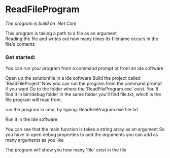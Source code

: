 # ReadFileProgram

_The program is build on .Net Core_

This program is taking a path to a file as an argument  
Reading the file and writes out how many times its filename occurs in the file's contents  

### Get started: 

You can run your program from a command prompt or from an ide software

Open up the solutionfile in a ide software
Build the project called 'ReadFileProject'
Now you can run the program from the command prompt if you want
Go to the folder where the 'ReadFileProgram.exe' exist. You'll find it in bin/debug folder
In the same folder you'll find file.txt, which is the file program will read from.

run the program in cmd, by typing: ReadFileProgram.exe file.txt

Run it in the Ide software

You can see that the main function is takes a string array as an argument
So you have to open debug properties to add the arguments
you can add as many arguments as you like


The program will show you how many 'file' exist in the file 

